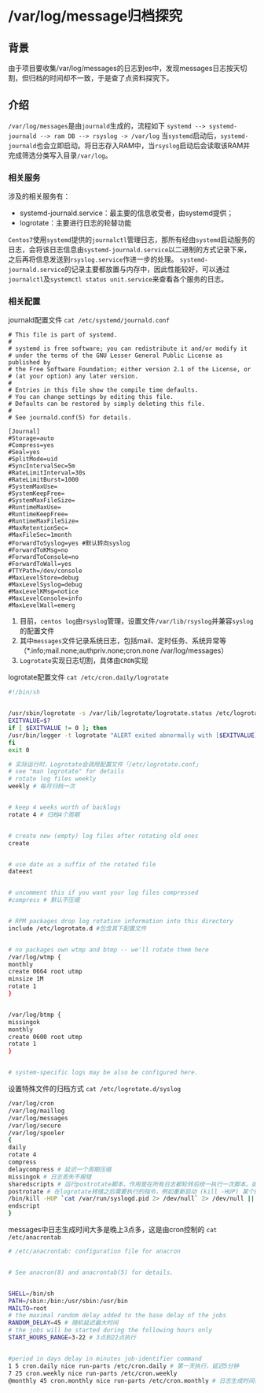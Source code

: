 # /var/log/message归档探究

## 背景
由于项目要收集/var/log/messages的日志到es中，发现messages日志按天切割，但归档的时间却不一致，于是查了点资料探究下。
## 介绍
`/var/log/messages`是由`journald`生成的，流程如下
`systemd --> systemd-journald --> ram DB --> rsyslog -> /var/log`
当`systemd`启动后，`systemd-journald`也会立即启动。将日志存入RAM中，当`rsyslog`启动后会读取该RAM并完成筛选分类写入目录`/var/log`。
### 相关服务
涉及的相关服务有：
- systemd-journald.service：最主要的信息收受者，由systemd提供；
- logrotate：主要进行日志的轮替功能

`Centos7`使用`systemd`提供的`journalctl`管理日志，那所有经由`systemd`启动服务的日志，会将该日志信息由`systemd-journald.service`以二进制的方式记录下来，之后再将信息发送到`rsyslog.service`作进一步的处理。
`systemd-journald.service`的记录主要都放置与内存中，因此性能较好，可以通过`journalctl`及`systemctl status unit.service`来查看各个服务的日志。
### 相关配置
journald配置文件
`cat /etc/systemd/journald.conf`
```
# This file is part of systemd.
#
# systemd is free software; you can redistribute it and/or modify it
# under the terms of the GNU Lesser General Public License as published by
# the Free Software Foundation; either version 2.1 of the License, or
# (at your option) any later version.
#
# Entries in this file show the compile time defaults.
# You can change settings by editing this file.
# Defaults can be restored by simply deleting this file.
#
# See journald.conf(5) for details.

[Journal]
#Storage=auto
#Compress=yes
#Seal=yes
#SplitMode=uid
#SyncIntervalSec=5m
#RateLimitInterval=30s
#RateLimitBurst=1000
#SystemMaxUse=
#SystemKeepFree=
#SystemMaxFileSize=
#RuntimeMaxUse=
#RuntimeKeepFree=
#RuntimeMaxFileSize=
#MaxRetentionSec=
#MaxFileSec=1month
#ForwardToSyslog=yes #默认转向syslog
#ForwardToKMsg=no
#ForwardToConsole=no
#ForwardToWall=yes
#TTYPath=/dev/console
#MaxLevelStore=debug
#MaxLevelSyslog=debug
#MaxLevelKMsg=notice
#MaxLevelConsole=info
#MaxLevelWall=emerg
```
1. 目前，`centos log`由`rsyslog`管理，设置文件`/var/lib/rsyslog`并兼容`syslog`的配置文件
2. 其中`messages`文件记录系统日志，包括mail、定时任务、系统异常等（*.info;mail.none;authpriv.none;cron.none /var/log/messages）
3. `Logrotate`实现日志切割，具体由`CRON`实现

logrotate配置文件
`cat /etc/cron.daily/logrotate`
```bash
#!/bin/sh


/usr/sbin/logrotate -s /var/lib/logrotate/logrotate.status /etc/logrotate.conf
EXITVALUE=$?
if [ $EXITVALUE != 0 ]; then
/usr/bin/logger -t logrotate "ALERT exited abnormally with [$EXITVALUE]"
fi
exit 0

# 实际运行时，Logrotate会调用配置文件「/etc/logrotate.conf」
# see "man logrotate" for details
# rotate log files weekly
weekly # 每月归档一次


# keep 4 weeks worth of backlogs
rotate 4 # 归档4个周期


# create new (empty) log files after rotating old ones
create


# use date as a suffix of the rotated file
dateext 


# uncomment this if you want your log files compressed
#compress # 默认不压缩


# RPM packages drop log rotation information into this directory
include /etc/logrotate.d #包含其下配置文件


# no packages own wtmp and btmp -- we'll rotate them here
/var/log/wtmp {
monthly
create 0664 root utmp
minsize 1M
rotate 1
}


/var/log/btmp {
missingok
monthly
create 0600 root utmp
rotate 1
}


# system-specific logs may be also be configured here.
```
设置特殊文件的归档方式
`cat /etc/logrotate.d/syslog` 
```bash
/var/log/cron
/var/log/maillog
/var/log/messages
/var/log/secure
/var/log/spooler
{
daily
rotate 4
compress
delaycompress # 延迟一个周期压缩
missingok # 日志丢失不报错
sharedscripts # 运行postrotate脚本，作用是在所有日志都轮转后统一执行一次脚本。如果没有配置这个，那么每个日志轮转后都会执行一次脚本
postrotate # 在logrotate转储之后需要执行的指令，例如重新启动 (kill -HUP) 某个服务！必须独立成行
/bin/kill -HUP `cat /var/run/syslogd.pid 2> /dev/null` 2> /dev/null || true
endscript
}
```

messages中日志生成时间大多是晚上3点多，这是由cron控制的
`cat /etc/anacrontab`
```bash
# /etc/anacrontab: configuration file for anacron


# See anacron(8) and anacrontab(5) for details.


SHELL=/bin/sh
PATH=/sbin:/bin:/usr/sbin:/usr/bin
MAILTO=root
# the maximal random delay added to the base delay of the jobs
RANDOM_DELAY=45 # 随机延迟最大时间
# the jobs will be started during the following hours only
START_HOURS_RANGE=3-22 # 3点到22点执行


#period in days delay in minutes job-identifier command
1 5 cron.daily nice run-parts /etc/cron.daily # 第一天执行，延迟5分钟
7 25 cron.weekly nice run-parts /etc/cron.weekly
@monthly 45 cron.monthly nice run-parts /etc/cron.monthly # 日志生成时间在03:05~03:50 随机延迟时间 5~5+45
```
